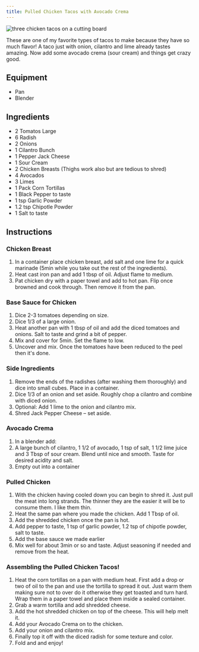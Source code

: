 ```yaml
---
title: Pulled Chicken Tacos with Avocado Crema
---
```


![three chicken tacos on a cutting board](../../images/pulled-chicken-tacos.jpg)

These are one of my favorite types of tacos to make because they have so much flavor! A taco just with onion, cilantro and lime already tastes amazing. Now add some avocado crema (sour cream) and things get crazy good.

## Equipment 

- Pan
- Blender

## Ingredients 

- 2 Tomatos Large
- 6 Radish
- 2 Onions
- 1 Cilantro Bunch
- 1 Pepper Jack Cheese
- 1 Sour Cream
- 2 Chicken Breasts (Thighs work also but are tedious to shred)
- 4 Avocados
- 3 Limes
- 1 Pack Corn Tortillas
- 1 Black Pepper to taste
- 1 tsp Garlic Powder
- 1.2 tsp Chipotle Powder
- 1 Salt to taste

## Instructions 

### Chicken Breast 

1. In a container place chicken breast, add salt and one lime for a quick marinade (5min while you take out the rest of the ingredients).
2. Heat cast iron pan and add 1 tbsp of oil. Adjust flame to medium.
3. Pat chicken dry with a paper towel and add to hot pan. Flip once browned and cook through. Then remove it from the pan.

### Base Sauce for Chicken 

1. Dice 2-3 tomatoes depending on size.
2. Dice 1/3 of a large onion.
3. Heat another pan with 1 tbsp of oil and add the diced tomatoes and onions. Salt to taste and grind a bit of pepper.
4. Mix and cover for 5min. Set the flame to low.
5. Uncover and mix. Once the tomatoes have been reduced to the peel then it's done.

### Side Ingredients 

1. Remove the ends of the radishes (after washing them thoroughly) and dice into small cubes. Place in a container.
2. Dice 1/3 of an onion and set aside. Roughly chop a cilantro and combine with diced onion.
3. Optional: Add 1 lime to the onion and cilantro mix.
4. Shred Jack Pepper Cheese – set aside.

### Avocado Crema 

1. In a blender add:
2. A large bunch of cilantro, 1 1/2 of avocado, 1 tsp of salt, 1 1/2 lime juice and 3 Tbsp of sour cream. Blend until nice and smooth. Taste for desired acidity and salt.
3. Empty out into a container

### Pulled Chicken 

1. With the chicken having cooled down you can begin to shred it. Just pull the meat into long strands. The thinner they are the easier it will be to consume them. I like them thin.
2. Heat the same pan where you made the chicken. Add 1 Tbsp of oil.
3. Add the shredded chicken once the pan is hot.
4. Add pepper to taste, 1 tsp of garlic powder, 1.2 tsp of chipotle powder, salt to taste.
5. Add the base sauce we made earlier
6. Mix well for about 3min or so and taste. Adjust seasoning if needed and remove from the heat.

### Assembling the Pulled Chicken Tacos!

1. Heat the corn tortillas on a pan with medium heat. First add a drop or two of oil to the pan and use the tortilla to spread it out. Just warm them making sure not to over do it otherwise they get toasted and turn hard. Wrap them in a paper towel and place them inside a sealed container.
2. Grab a warm tortilla and add shredded cheese.
3. Add the hot shredded chicken on top of the cheese. This will help melt it.
4. Add your Avocado Crema on to the chicken.
5. Add your onion and cilantro mix.
6. Finally top it off with the diced radish for some texture and color.
7. Fold and and enjoy!